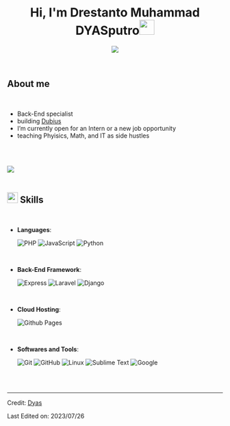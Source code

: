 
<h1 align="center"><b>Hi, I'm Drestanto Muhammad DYASputro</b><img src="https://media.giphy.com/media/hvRJCLFzcasrR4ia7z/giphy.gif" width="35"></h1>
<!--  -->
<p align="center">
  <a href="https://github.com/DenverCoder1/readme-typing-svg"><img src="https://readme-typing-svg.herokuapp.com?font=Time+New+Roman&color=cyan&size=25&center=true&vCenter=true&width=600&height=100&lines=IT+Enthusiast;Lifelong+Learner;ex-CTO,+ex-IT+Manager;ITB+Graduate;"></a>
</p>

<br>

## **About me**

<br>

- Back-End specialist
- building [Dubius](https://dubius.id)
- I’m currently open for an Intern or a new job opportunity
- teaching Phyisics, Math, and IT as side hustles

<br><br>

<img src="https://user-images.githubusercontent.com/73097560/115834477-dbab4500-a447-11eb-908a-139a6edaec5c.gif"><br><br>

## <img src="https://media2.giphy.com/media/QssGEmpkyEOhBCb7e1/giphy.gif?cid=ecf05e47a0n3gi1bfqntqmob8g9aid1oyj2wr3ds3mg700bl&rid=giphy.gif" width ="25"><b> Skills</b>
<br>

<p align="center">

- **Languages**:
    
    ![PHP](https://img.shields.io/badge/PHP-777BB4?style=for-the-badge&logo=php&logoColor=white)
    ![JavaScript](https://img.shields.io/badge/JavaScript-F7DF1E?style=for-the-badge&logo=javascript&logoColor=white)
    ![Python](https://img.shields.io/badge/Python%20-%2314354C.svg?style=for-the-badge&logo=python&logoColor=white)

<br>   
    
- **Back-End Framework**:

   ![Express](https://img.shields.io/badge/Express.js-404D59?style=for-the-badge&logoColor=white)
   ![Laravel](https://img.shields.io/badge/Laravel-FF2D20?style=for-the-badge&logo=laravel&logoColor=white)
   ![Django](https://img.shields.io/badge/Django-092E20?style=for-the-badge&logo=django&logoColor=black)

<br>

- **Cloud Hosting**:

    ![Github Pages](https://img.shields.io/badge/GitHub%20Pages-%23327FC7.svg?style=for-the-badge&logo=github&logoColor=white)
    
<br>

- **Softwares and Tools**:

    ![Git](https://img.shields.io/badge/git-%23F05033.svg?style=for-the-badge&logo=git&logoColor=white)
    ![GitHub](https://img.shields.io/badge/github-%23121011.svg?style=for-the-badge&logo=github&logoColor=white)
    ![Linux](https://img.shields.io/badge/Linux-FCC624?style=for-the-badge&logo=linux&logoColor=black) 
    ![Sublime Text](https://img.shields.io/badge/sublime_text-%23575757.svg?&style=for-the-badge&logo=sublime-text&logoColor=white)
    ![Google](https://img.shields.io/badge/google-%234285F4.svg?style=for-the-badge&logo=google&logoColor=white)

</p>

<br>
<br>

-----


Credit: [Dyas](https://github.com/drestanto)

Last Edited on: 2023/07/26
